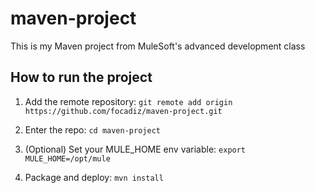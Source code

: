 # maven-project

This is my Maven project from MuleSoft's advanced development class

## How to run the project

1. Add the remote repository: `git remote add origin https://github.com/focadiz/maven-project.git`

2. Enter the repo: `cd maven-project`

3. (Optional) Set your MULE_HOME env variable: `export MULE_HOME=/opt/mule`

4. Package and deploy: `mvn install`